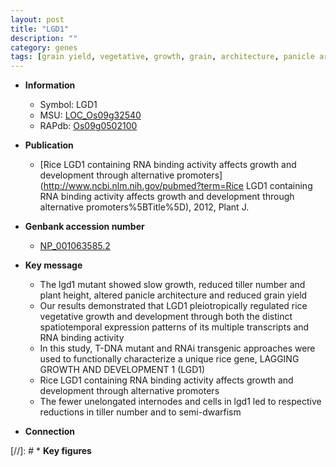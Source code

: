 ```yaml
---
layout: post
title: "LGD1"
description: ""
category: genes
tags: [grain yield, vegetative, growth, grain, architecture, panicle architecture, height, tiller number, yield, dwarf, tiller, panicle]
---
```


* **Information**  
    + Symbol: LGD1  
    + MSU: [LOC_Os09g32540](http://rice.uga.edu/cgi-bin/ORF_infopage.cgi?orf=LOC_Os09g32540)  
    + RAPdb: [Os09g0502100](http://rapdb.dna.affrc.go.jp/viewer/gbrowse_details/irgsp1?name=Os09g0502100)  

* **Publication**  
    + [Rice LGD1 containing RNA binding activity affects growth and development through alternative promoters](http://www.ncbi.nlm.nih.gov/pubmed?term=Rice LGD1 containing RNA binding activity affects growth and development through alternative promoters%5BTitle%5D), 2012, Plant J.

* **Genbank accession number**  
    + [NP_001063585.2](http://www.ncbi.nlm.nih.gov/nuccore/NP_001063585.2)

* **Key message**  
    + The lgd1 mutant showed slow growth, reduced tiller number and plant height, altered panicle architecture and reduced grain yield
    + Our results demonstrated that LGD1 pleiotropically regulated rice vegetative growth and development through both the distinct spatiotemporal expression patterns of its multiple transcripts and RNA binding activity
    + In this study, T-DNA mutant and RNAi transgenic approaches were used to functionally characterize a unique rice gene, LAGGING GROWTH AND DEVELOPMENT 1 (LGD1)
    + Rice LGD1 containing RNA binding activity affects growth and development through alternative promoters
    + The fewer unelongated internodes and cells in lgd1 led to respective reductions in tiller number and to semi-dwarfism

* **Connection**  

[//]: # * **Key figures**  


